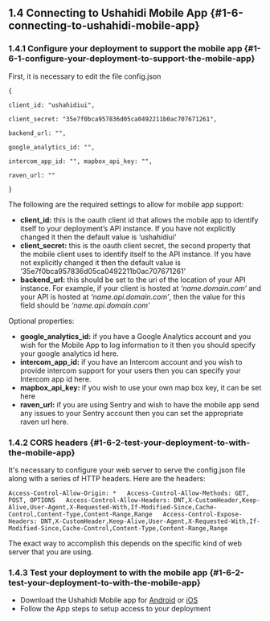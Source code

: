 ## 1.4 Connecting to Ushahidi Mobile App {#1-6-connecting-to-ushahidi-mobile-app}

### 1.4.1 Configure your deployment to support the mobile app {#1-6-1-configure-your-deployment-to-support-the-mobile-app}

First, it is necessary to edit the file config.json

`{`

`client_id: "ushahidiui",`

`client_secret: "35e7f0bca957836d05ca0492211b0ac707671261",`

`backend_url: "",`

`google_analytics_id: "",`

`intercom_app_id: "", mapbox_api_key: "",`

`raven_url: ""`

`}`

The following are the required settings to allow for mobile app support:

* **client\_id:** this is the oauth client id that allows the mobile app to identify itself to your deployment’s API instance. If you have not explicitly changed it then the default value is ‘ushahidiui’
* **client\_secret:** this is the oauth client secret, the second property that the mobile client uses to identify itself to the API instance. If you have not explicitly changed it then the default value is ‘35e7f0bca957836d05ca0492211b0ac707671261’
* **backend\_url:** this should be set to the uri of the location of your API instance. For example, if your client is hosted at _‘name.domain.com’_ and your API is hosted at _‘name.api.domain.com’_, then the value for this field should be _‘name.api.domain.com’_

Optional properties:

* **google\_analytics\_id:** if you have a Google Analytics account and you wish for the Mobile App to log information to it then you should specify your google analytics id here.
* **intercom\_app\_id:** if you have an Intercom account and you wish to provide intercom support for your users then you can specify your Intercom app id here.
* **mapbox\_api\_key:** if you wish to use your own map box key, it can be set here
* **raven\_url:** if you are using Sentry and wish to have the mobile app send any issues to your Sentry account then you can set the appropriate raven url here.

### 1.4.2 CORS headers {#1-6-2-test-your-deployment-to-with-the-mobile-app}

It's necessary to configure your web server to serve the config.json file along with a series of HTTP headers. Here are the headers:

`Access-Control-Allow-Origin: *  
Access-Control-Allow-Methods: GET, POST, OPTIONS  
Access-Control-Allow-Headers: DNT,X-CustomHeader,Keep-Alive,User-Agent,X-Requested-With,If-Modified-Since,Cache-Control,Content-Type,Content-Range,Range  
Access-Control-Expose-Headers: DNT,X-CustomHeader,Keep-Alive,User-Agent,X-Requested-With,If-Modified-Since,Cache-Control,Content-Type,Content-Range,Range`

The exact way to accomplish this depends on the specific kind of web server that you are using.

### 1.4.3 Test your deployment to with the mobile app {#1-6-2-test-your-deployment-to-with-the-mobile-app}

* Download the Ushahidi Mobile app for [Android](https://play.google.com/store/apps/details?id=com.ushahidi.mobile&hl=en) or [iOS](https://itunes.apple.com/us/app/ushahidi-mobile/id1205994516?ls=1&mt=8)
* Follow the App steps to setup access to your deployment




